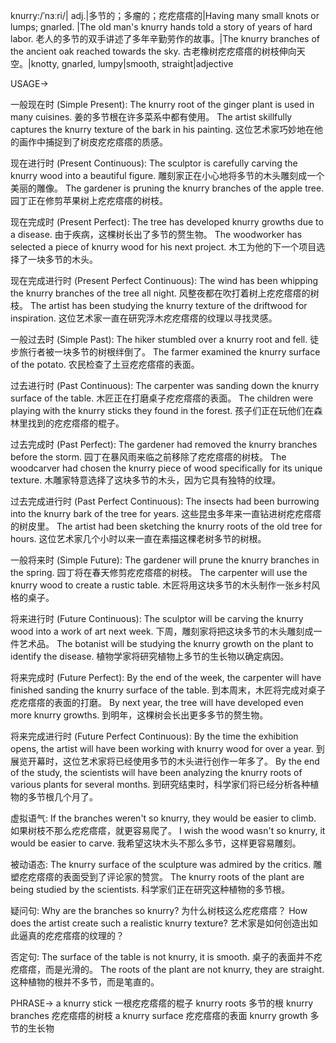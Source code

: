 knurry:/ˈnɜːri/| adj.|多节的；多瘤的；疙疙瘩瘩的|Having many small knots or lumps; gnarled. |The old man's knurry hands told a story of years of hard labor. 老人的多节的双手讲述了多年辛勤劳作的故事。|The knurry branches of the ancient oak reached towards the sky. 古老橡树疙疙瘩瘩的树枝伸向天空。|knotty, gnarled, lumpy|smooth, straight|adjective

USAGE->

一般现在时 (Simple Present):
The knurry root of the ginger plant is used in many cuisines. 姜的多节根在许多菜系中都有使用。
The artist skillfully captures the knurry texture of the bark in his painting.  这位艺术家巧妙地在他的画作中捕捉到了树皮疙疙瘩瘩的质感。


现在进行时 (Present Continuous):
The sculptor is carefully carving the knurry wood into a beautiful figure.  雕刻家正在小心地将多节的木头雕刻成一个美丽的雕像。
The gardener is pruning the knurry branches of the apple tree. 园丁正在修剪苹果树上疙疙瘩瘩的树枝。



现在完成时 (Present Perfect):
The tree has developed knurry growths due to a disease.  由于疾病，这棵树长出了多节的赘生物。
The woodworker has selected a piece of knurry wood for his next project. 木工为他的下一个项目选择了一块多节的木头。


现在完成进行时 (Present Perfect Continuous):
The wind has been whipping the knurry branches of the tree all night. 风整夜都在吹打着树上疙疙瘩瘩的树枝。
The artist has been studying the knurry texture of the driftwood for inspiration.  这位艺术家一直在研究浮木疙疙瘩瘩的纹理以寻找灵感。


一般过去时 (Simple Past):
The hiker stumbled over a knurry root and fell.  徒步旅行者被一块多节的树根绊倒了。
The farmer examined the knurry surface of the potato. 农民检查了土豆疙疙瘩瘩的表面。



过去进行时 (Past Continuous):
The carpenter was sanding down the knurry surface of the table. 木匠正在打磨桌子疙疙瘩瘩的表面。
The children were playing with the knurry sticks they found in the forest. 孩子们正在玩他们在森林里找到的疙疙瘩瘩的棍子。



过去完成时 (Past Perfect):
The gardener had removed the knurry branches before the storm. 园丁在暴风雨来临之前移除了疙疙瘩瘩的树枝。
The woodcarver had chosen the knurry piece of wood specifically for its unique texture.  木雕家特意选择了这块多节的木头，因为它具有独特的纹理。



过去完成进行时 (Past Perfect Continuous):
The insects had been burrowing into the knurry bark of the tree for years.  这些昆虫多年来一直钻进树疙疙瘩瘩的树皮里。
The artist had been sketching the knurry roots of the old tree for hours.  这位艺术家几个小时以来一直在素描这棵老树多节的树根。



一般将来时 (Simple Future):
The gardener will prune the knurry branches in the spring.  园丁将在春天修剪疙疙瘩瘩的树枝。
The carpenter will use the knurry wood to create a rustic table. 木匠将用这块多节的木头制作一张乡村风格的桌子。



将来进行时 (Future Continuous):
The sculptor will be carving the knurry wood into a work of art next week.  下周，雕刻家将把这块多节的木头雕刻成一件艺术品。
The botanist will be studying the knurry growth on the plant to identify the disease.  植物学家将研究植物上多节的生长物以确定病因。


将来完成时 (Future Perfect):
By the end of the week, the carpenter will have finished sanding the knurry surface of the table.  到本周末，木匠将完成对桌子疙疙瘩瘩的表面的打磨。
By next year, the tree will have developed even more knurry growths.  到明年，这棵树会长出更多多节的赘生物。



将来完成进行时 (Future Perfect Continuous):
By the time the exhibition opens, the artist will have been working with knurry wood for over a year.  到展览开幕时，这位艺术家将已经使用多节的木头进行创作一年多了。
By the end of the study, the scientists will have been analyzing the knurry roots of various plants for several months. 到研究结束时，科学家们将已经分析各种植物的多节根几个月了。


虚拟语气:
If the branches weren't so knurry, they would be easier to climb. 如果树枝不那么疙疙瘩瘩，就更容易爬了。
I wish the wood wasn't so knurry, it would be easier to carve. 我希望这块木头不那么多节，这样更容易雕刻。


被动语态:
The knurry surface of the sculpture was admired by the critics.  雕塑疙疙瘩瘩的表面受到了评论家的赞赏。
The knurry roots of the plant are being studied by the scientists.  科学家们正在研究这种植物的多节根。


疑问句:
Why are the branches so knurry? 为什么树枝这么疙疙瘩瘩？
How does the artist create such a realistic knurry texture?  艺术家是如何创造出如此逼真的疙疙瘩瘩的纹理的？


否定句:
The surface of the table is not knurry, it is smooth.  桌子的表面并不疙疙瘩瘩，而是光滑的。
The roots of the plant are not knurry, they are straight.  这种植物的根并不多节，而是笔直的。

PHRASE->
a knurry stick 一根疙疙瘩瘩的棍子
knurry roots 多节的根
knurry branches 疙疙瘩瘩的树枝
a knurry surface 疙疙瘩瘩的表面
knurry growth 多节的生长物

